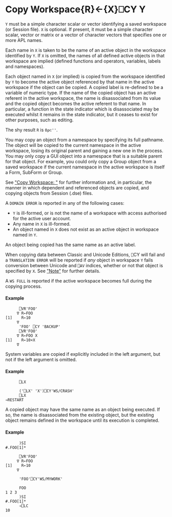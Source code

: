 




<h1 class="heading"><span class="name">Copy Workspace</span><span class="command">{R}←{X}⎕CY Y</span></h1>

`Y` must be a simple character scalar or vector identifying a saved workspace (or Session file).  `X` is optional.  If present, it must be a simple character scalar, vector or matrix or a vector of character vectors that specifies one or more APL names.


Each name in `X` is taken to be the name of an active object in the workspace identified by `Y`.  If `X` is omitted, the names of all defined active objects in that workspace are implied (defined functions and operators, variables, labels and namespaces).


Each object named in `X` (or implied) is copied from the workspace identified by `Y` to become the active object referenced by that name in the active workspace if the object can be copied.  A copied label is re-defined to be a variable of numeric type.  If the name of the copied object has an active referent in the active workspace, the name is disassociated from its value and the copied object becomes the active referent to that name.  In particular, a function in the state indicator which is disassociated may be executed whilst it remains in the state indicator, but it ceases to exist for other purposes, such as editing.


The shy result `R` is `0⍴⊂''`.



You may copy an object from a namespace by specifying its full pathname.  The object will be copied to the current namespace in the active workspace, losing its original parent and gaining a new one in the process.  You may only copy a GUI object into a namespace that is a suitable parent for that object.  For example, you could only copy a Group object from a saved workspace if the current namespace in the active workspace is itself a Form, SubForm or Group.


See ["Copy Workspace: "](../../../../system-commands/system-commands-a-z/copy.md) for further information and, in particular, the manner in which dependent and referenced objects are copied, and copying objects from Session (.dse) files.


A `DOMAIN ERROR` is reported in any of the following cases:

- `Y` is ill-formed, or is not the name of a workspace with access authorised for the active user account.
- Any name in `X` is ill-formed.
- An object named in `X` does not exist as an active object in workspace named in `Y`.

An object being copied has the same name as an active label.


When copying data between Classic and Unicode Editions, `⎕`CY will fail and a `TRANSLATION ERROR` will be reported if *any* object in workspace `Y` fails conversion between Unicode and `⎕AV` indices, whether or not that object is specified by `X`. See ["Note"](../../../system-functions-a-z/system-functions-a-z/avu.md) for further details.


A `WS FULL` is reported if the active workspace becomes full during the copying process.

#### Example
```apl
      ⎕VR'FOO'
     ∇ R←FOO
[1]    R←10
     ∇
      'FOO' ⎕CY 'BACKUP'
      ⎕VR'FOO'
     ∇ R←FOO X
[1]    R←10×X
     ∇
```


System variables are copied if explicitly included in the left argument, but not if the left argument is omitted.

#### Example
```apl
      ⎕LX
 
      ('⎕LX' 'X')⎕CY'WS/CRASH'
      ⎕LX
→RESTART
```


A copied object may have the same name as an object being executed.  If so, the name is disassociated from the existing object, but the existing object remains defined in the workspace until its execution is completed.

#### Example
```apl
      )SI
#.FOO[1]*
 
      ⎕VR'FOO'
     ∇ R←FOO
[1]    R←10
     ∇
 
      'FOO'⎕CY'WS/MYWORK'
 
      FOO
1 2 3
      )SI
#.FOO[1]*
      →⎕LC
10
 
```


